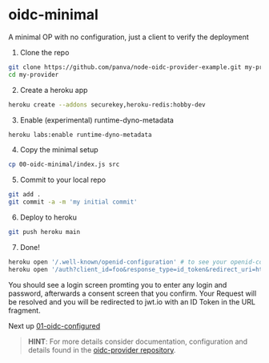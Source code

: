 # oidc-minimal

A minimal OP with no configuration, just a client to verify the deployment

1) Clone the repo  
```bash
git clone https://github.com/panva/node-oidc-provider-example.git my-provider
cd my-provider
```

2) Create a heroku app  
```bash
heroku create --addons securekey,heroku-redis:hobby-dev
```

3) Enable (experimental) runtime-dyno-metadata
```bash
heroku labs:enable runtime-dyno-metadata
```

4) Copy the minimal setup  
```bash
cp 00-oidc-minimal/index.js src
```

5) Commit to your local repo  
```bash
git add .
git commit -a -m 'my initial commit'
```

6) Deploy to heroku  
```bash
git push heroku main
```

7) Done!  
```bash
heroku open '/.well-known/openid-configuration' # to see your openid-configuration  
heroku open '/auth?client_id=foo&response_type=id_token&redirect_uri=https%3A%2F%2Fjwt.io&scope=openid&nonce=foobar' # to start your first Authentication Request
```

You should see a login screen promting you to enter any login and password, afterwards a consent screen that you confirm. Your
Request will be resolved and you will be redirected to jwt.io with an ID Token in the URL fragment.

Next up [01-oidc-configured](../01-oidc-configured/README.md)

> **HINT**: For more details consider documentation, configuration and details found in the [oidc-provider repository](https://github.com/panva/node-oidc-provider).
